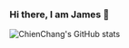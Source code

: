 ### Hi there, I am James 👋

![ChienChang's GitHub stats](https://github-readme-stats.vercel.app/api?username=jjj0425&show_icons=true&theme=transparent)
<!--
**jjj0425/jjj0425** is a ✨ _special_ ✨ repository because its `README.md` (this file) appears on your GitHub profile.

Here are some ideas to get you started:

- 🔭 I’m currently working on ...
- 🌱 I’m currently learning ...
- 👯 I’m looking to collaborate on ...
- 🤔 I’m looking for help with ...
- 💬 Ask me about ...
- 📫 How to reach me: ...
- 😄 Pronouns: ...
- ⚡ Fun fact: ...
-->

